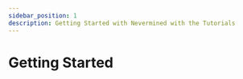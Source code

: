 ```yaml
---
sidebar_position: 1
description: Getting Started with Nevermined with the Tutorials
---
```


# Getting Started 


